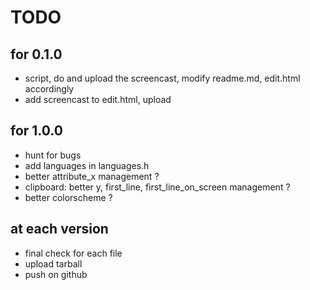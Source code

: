 # TODO

## for 0.1.0

* script, do and upload the screencast, modify readme.md, edit.html accordingly
* add screencast to edit.html, upload

## for 1.0.0

* hunt for bugs
* add languages in languages.h
* better attribute_x management ?
* clipboard: better y, first_line, first_line_on_screen management ?
* better colorscheme ?

## at each version

* final check for each file
* upload tarball
* push on github
